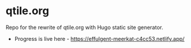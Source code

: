 # qtile.org
Repo for the rewrite of qtile.org with Hugo static site generator.

- Progress is live here - https://effulgent-meerkat-c4cc53.netlify.app/
